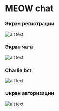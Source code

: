 # MEOW chat
### Экран регистрации

![alt text](https://i.ibb.co/KjRXydy/2020-05-17-00-12-54.png)

### Экран чата
![alt text](https://i.ibb.co/BrfcP6c/2020-05-17-00-21-45.png)

### Charlie bot
![alt text](https://i.ibb.co/MVLWscP/2020-05-17-00-22-34.png)

### Экран авторизации
![alt text](https://i.ibb.co/vqmwjxj/2020-05-17-00-13-08.png)




